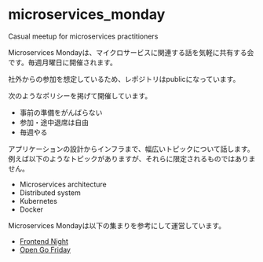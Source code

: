 # microservices_monday

Casual meetup for microservices practitioners

Microservices Mondayは、マイクロサービスに関連する話を気軽に共有する会です。毎週月曜日に開催されます。

社外からの参加を想定しているため、レポジトリはpublicになっています。

次のようなポリシーを掲げて開催しています。

- 事前の準備をがんばらない
- 参加・途中退席は自由
- 毎週やる

アプリケーションの設計からインフラまで、幅広いトピックについて話します。例えば以下のようなトピックがありますが、それらに限定されるものではありません。

- Microservices architecture
- Distributed system
- Kubernetes
- Docker

Microservices Mondayは以下の集まりを参考にして運営しています。

- [Frontend Night](https://github.com/wantedly/frontend_night)
- [Open Go Friday](https://mercari.connpass.com/event/83766/)

